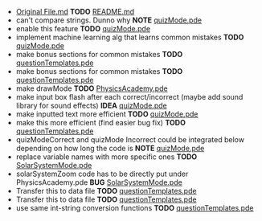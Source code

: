 - [Original File.md](PhysicsAcademy.md) __TODO__ [README.md](README.md)
- can't compare strings. Dunno why __NOTE__ [quizMode.pde](quizMode.pde)
- enable this feature __TODO__ [quizMode.pde](quizMode.pde)
- implement machine learning alg that learns common mistakes __TODO__ [quizMode.pde](quizMode.pde)
- make bonus sections for common mistakes __TODO__ [questionTemplates.pde](questionTemplates.pde)
- make bonus sections for common mistakes __TODO__ [questionTemplates.pde](questionTemplates.pde)
- make drawMode __TODO__ [PhysicsAcademy.pde](PhysicsAcademy.pde)
- make input box flash after each correct/incorrect (maybe add sound library for sound effects) __IDEA__ [quizMode.pde](quizMode.pde)
- make inputted text more efficient __TODO__ [quizMode.pde](quizMode.pde)
- make this more efficient (find easier bug fix) __TODO__ [questionTemplates.pde](questionTemplates.pde)
- quizModeCorrect and quizMode Incorrect could be integrated below depending on how long the code is __NOTE__ [quizMode.pde](quizMode.pde)
- replace variable names with more specific ones __TODO__ [SolarSystemMode.pde](SolarSystemMode.pde)
- solarSystemZoom code has to be directly put under PhysicsAcademy.pde __BUG__ [SolarSystemMode.pde](SolarSystemMode.pde)
- Transfer this to data file __TODO__ [questionTemplates.pde](questionTemplates.pde)
- Transfer this to data file __TODO__ [questionTemplates.pde](questionTemplates.pde)
- use same int-string conversion functions __TODO__ [questionTemplates.pde](questionTemplates.pde)
